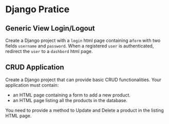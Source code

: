  # Django Pratice


 ## Generic View Login/Logout

 Create a Django project with a `login` html page containing a`form` with two fields `username` and `password`. When a registered `user` is authenticated, redirect the `user` to a `dashbord` html page.


 ## CRUD Application

Create a Django project that can provide basic CRUD functionalities. Your application must contain:

- an HTML page  containing a form to add a new product.
- an HTML page listing all the products in the database.

You need to provide a method to Update and Delete a product in the listing HTML page.

